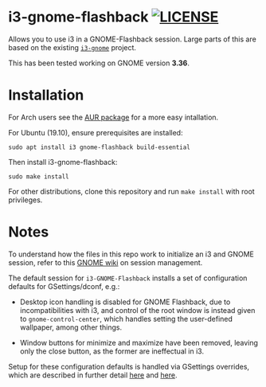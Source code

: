 # i3-gnome-flashback [![LICENSE](http://img.shields.io/badge/license-MIT-blue.svg?style=flat)](http://choosealicense.com/licenses/mit/)

Allows you to use i3 in a GNOME-Flashback session. Large parts of this are based on the existing [`i3-gnome`](https://github.com/lvillani/i3-gnome) project.

This has been tested working on GNOME version **3.36**.

# Installation

For Arch users see the [AUR package](https://aur.archlinux.org/packages/i3-gnome-flashback/) for a more easy intallation.

For Ubuntu (19.10), ensure prerequisites are installed:

```
sudo apt install i3 gnome-flashback build-essential
```

Then install i3-gnome-flashback:

```
sudo make install
```

For other distributions, clone this repository and run `make install` with root privileges.

# Notes

To understand how the files in this repo work to initialize an i3 and GNOME session, refer to this [GNOME wiki](https://wiki.gnome.org/Projects/SessionManagement/RequiredComponents) on session management.

The default session for `i3-GNOME-Flashback` installs a set of configuration defaults for GSettings/dconf, e.g.:

  - Desktop icon handling is disabled for GNOME Flashback, due to incompatibilities with i3, and control of the root window is instead given to `gnome-control-center`, which handles setting the user-defined wallpaper, among other things.

  - Window buttons for minimize and maximize have been removed, leaving only the close button, as the former are ineffectual in i3.

Setup for these configuration defaults is handled via GSettings overrides, which are described in
further detail
[here](https://help.gnome.org/admin/system-admin-guide/stable/dconf-custom-defaults.html.en) and
[here](https://help.gnome.org/admin/system-admin-guide/stable/overrides.html.en).
